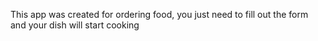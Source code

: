 This app was created for ordering food, you just need to fill out the form and your dish will start cooking
